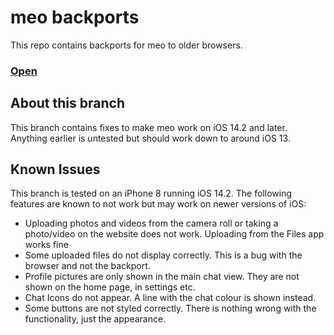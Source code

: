 # meo backports
This repo contains backports for meo to older browsers.

### [Open](https://ios14.meo-5d3.pages.dev)

## About this branch
This branch contains fixes to make meo work on iOS 14.2 and later. Anything earlier is untested but should work down to around iOS 13.

## Known Issues
This branch is tested on an iPhone 8 running iOS 14.2. The following features are known to not work but may work on newer versions of iOS:

- Uploading photos and videos from the camera roll or taking a photo/video on the website does not work. Uploading from the Files app works fine
- Some uploaded files do not display correctly. This is a bug with the browser and not the backport.
- Profile pictures are only shown in the main chat view. They are not shown on the home page, in settings etc.
- Chat Icons do not appear. A line with the chat colour is shown instead.
- Some buttons are not styled correctly. There is nothing wrong with the functionality, just the appearance.